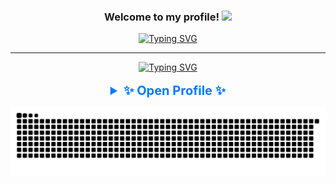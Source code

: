 <h3 align="center">
  Welcome to my profile!
  <img src="https://media.giphy.com/media/hvRJCLFzcasrR4ia7z/giphy.gif" width="28">
</h3>
<p align="center">
  <a href="https://git.io/typing-svg"><img src="https://readme-typing-svg.demolab.com/?font=VT323&size=35&duration=3500&pause=300&color=6A0572&center=true&vCenter=true&width=500&lines=Hi,+Thank+you;for+visiting+my+GitHub+profile+!;I+am+young+DeveloperWeb;I+hope+my+page+is+to+your+liking" alt="Typing SVG" /></a>
</p>

---
<div align=center>
     <a href="https://git.io/typing-svg"><img src="https://readme-typing-svg.demolab.com/?font=VT323&size=35&duration=3500&pause=300&color=6A0572&center=true&vCenter=true&width=500&lines=Hey%2C+Click+Down;Hey%2C+Click+Down;Hey%2C+Click+Down;Hey%2C+Click+Down;Hey%2C+Click+Down;Hey%2C+Click+Down" alt="Typing SVG" /></a>
  </div>
<div align="center">
<br>
<details>
<summary style="font-size: 20px; font-weight: bold; color: #007bff; text-align: center; cursor: pointer; transition: color 0.3s ease;">
    ✨ Open Profile ✨
  </summary>

<br>

<details>
  <summary>💫 About Me</summary>

  <div align="center">
  
  - 🔭 I’m currently working on my GitHub page: [https://codewhiteweb.cf](https://codewhiteweb.cf)
  - 🌱 I’m currently learning: Python
  - 👯 I’m looking to collaborate on my new webpage
  - 🤔 I love playing sports, but not as much as being a programmer
  - 💬 Ask me about new colaboration
  - 📫 How to reach me:  Mail me at "ypadbor947@g.educaand.es"  
  - ⚡ Fact: Think, reason, and act
  
  </div>
  
</details>

<details>
  <summary>💡Tools</summary>
  <div>
    <p style="display: inline-block;" align="center">
      <kbd>
        <kbd>Programming Languages</kbd>
        <br><br>
        <img width="30px" src="https://cdn.jsdelivr.net/gh/devicons/devicon/icons/cplusplus/cplusplus-original.svg" alt="cpp" title="C++" /> 
        <img width="30px" src="https://cdn.jsdelivr.net/gh/devicons/devicon/icons/javascript/javascript-original.svg" alt="js" title="Javascript"/> 
        <img width="30px" src="https://cdn.jsdelivr.net/gh/devicons/devicon/icons/python/python-original.svg" alt="py" title="Python"/> 
        <img width="30px" src="https://cdn.jsdelivr.net/gh/devicons/devicon/icons/java/java-original.svg" alt="java" title="Java"/>
        <img width="30px" src="https://cdn.jsdelivr.net/gh/devicons/devicon/icons/php/php-original.svg" alt="php" title="PHP"/>
      </kbd>
      <kbd>
        <kbd>Back-end</kbd>
        <br><br>
        <img width="30px" src="https://cdn.jsdelivr.net/gh/devicons/devicon/icons/cplusplus/cplusplus-original.svg" alt="cpp" title="C++" /> 
        <img width="30px" src="https://cdn.jsdelivr.net/gh/devicons/devicon/icons/javascript/javascript-original.svg" alt="js" title="Javascript"/> 
        <img width="30px" src="https://cdn.jsdelivr.net/gh/devicons/devicon/icons/python/python-original.svg" alt="py" title="Python"/> 
        <img width="30px" src="https://cdn.jsdelivr.net/gh/devicons/devicon/icons/java/java-original.svg" alt="java" title="Java"/>
        <img width="30px" src="https://cdn.jsdelivr.net/gh/devicons/devicon/icons/php/php-original.svg" alt="php" title="PHP"/>
        <img width="30px" src="https://cdn.jsdelivr.net/gh/devicons/devicon/icons/mysql/mysql-original.svg" alt="mysql" title="MySQL"/>
      </kbd>
      <kbd>
        <kbd>Front-end</kbd>
        <br><br>
        <img width="30px" src="https://cdn.jsdelivr.net/gh/devicons/devicon/icons/javascript/javascript-original.svg" alt="js" title="Javascript"/> 
        <img width="30px" src="https://cdn.jsdelivr.net/gh/devicons/devicon/icons/html5/html5-original.svg" alt="html" title="HTML"/> 
        <img width="30px" src="https://cdn.jsdelivr.net/gh/devicons/devicon/icons/css3/css3-plain-wordmark.svg" alt="css" title="CSS"/>  
      </kbd>
    <kbd>
  <kbd>Database</kbd>
  <br><br>
  <img width="30px" src="https://cdn.jsdelivr.net/gh/devicons/devicon/icons/mysql/mysql-original.svg" alt="mysql" title="MySQL"/>
  <img width="30px" src="https://cdn.jsdelivr.net/gh/devicons/devicon/icons/mariadb/mariadb-original.svg" alt="mariadb" title="MariaDB"/>
</kbd>
      <kbd>
        <kbd>Operating System, Networking & Deployment</kbd>
        <br><br>
        <img width="30" src="https://user-images.githubusercontent.com/25181517/186884150-05e9ff6d-340e-4802-9533-2c3f02363ee3.png" alt="Windows" title="Windows"/>
        <img width="30" src="https://github.com/marwin1991/profile-technology-icons/assets/76662862/2481dc48-be6b-4ebb-9e8c-3b957efe69fa" alt="Linux" title="Linux"/>
      </kbd>
      <kbd>
        <kbd>Terminal Scripts</kbd>
        <br><br>
        <img width="30px" src="https://cdn.jsdelivr.net/gh/devicons/devicon/icons/bash/bash-original.svg" alt="bash" title="bash"/>
      </kbd>
      <kbd>
        <kbd>Tools</kbd>
        <br><br>
        <img width="30px" src="https://cdn.jsdelivr.net/gh/devicons/devicon/icons/vscode/vscode-original.svg" alt="VSCode" title="VS Code"/>
        <img width="30px" src="https://upload.wikimedia.org/wikipedia/en/d/d2/Sublime_Text_3_logo.png" alt="sublime" title="Sublime"/>
        <img width="30px" src="https://cdn.jsdelivr.net/gh/devicons/devicon/icons/eclipse/eclipse-original.svg" alt="eclipse" title="Eclipse"/>
      </kbd>
    </p>
  </div>
</details>

<details>
  <summary>🚀Web Application Deployment</summary>
  <br>
  <div align="center">
  
<h2 align="center"><u>My Best Works</u></h2>

| Name                  | Description                                                |
| ---------------------------------|--------------------------------------------------------------- |
| _[Repository Readme Generator](https://github.com/KasRoudra/repository-readme-generator)_            | Generate a beautiful Readme.md for your repository.             |
| _[PyPhisher](https://github.com/KasRoudra/pyphisher)_                          | Ultimate phishing tool in python with 64 website templates.     |
| _[YT-Downloader](https://github.com/KasRoudra/YT-Downloader)_                  | Download youtube audio or videos from command line.             |
| _[MusPlayer](https://github.com/KasRoudra/MusPlayer)_                         | Play music in termux by mpv.                                     |
| _[Messenger-Desktop](https://github.com/KasRoudra/messengerdesktop)_           |  Messenger in desktop mode for easy file sharing.                |
| _[K-Fuscator](https://github.com/KasRoudra/k-fuscator)_                       | Encrypt or decrypt shell script and compile python scripts       |
| _[CamHacker](https://github.com/KasRoudra/CamHacker)_                         | Hack anyone's camera with a phishing link.                       |
| _[Local2Internet](https://github.com/KasRoudra/Local2Internet)_               | Expose locally hosted website into all over internet.            |
<h4 align="center">All of these are open source!</h4>
</details>

<details>
  <summary>🌐Contact</summary>
  <br>
   <a href="https://www.linkedin.com/in/mio/" target="_blank"><img src="https://img.shields.io/static/v1?style=for-the-badge&message=LinkedIn&color=0A66C2&logo=LinkedIn&logoColor=FFFFFF&label=" alt="LinkedIn" /></a>
<a href="mailto:ypadbor947@g.educaand.es?subject=Hi%20user%20,%20nice%20to%20meet%20you!" target="_blank"><img alt="Email" src="https://img.shields.io/static/v1?style=for-the-badge&message=Gmail&color=EA4335&logo=Gmail&logoColor=FFFFFF&label=" /></a>
</details>

</details>

</div>

<div align=center>
	<p align = "center">
	<img src = "https://github.com/7oSkaaa/7oSkaaa/blob/output/github-contribution-grid-snake.svg?" alt = "Snake Game"/>
</p>
</div>

